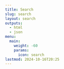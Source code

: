 ```yaml
---
title: Search
slug: search
layout: search
outputs:
  - html
  - json
menu:
  main:
    weight: -60
    params:
      icon: search
lastmod: 2024-10-16T20:25
---
```

